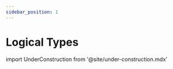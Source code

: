 ```yaml
---
sidebar_position: 1
---
```


# Logical Types

import UnderConstruction from  '@site/under-construction.mdx'

<UnderConstruction />
